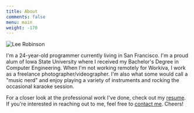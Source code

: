 ```yaml
---
title: About
comments: false
menu: main
weight: -170
---
```

![Lee Robinson](/img/reinebringen.jpg)

I'm a 24-year-old programmer currently living in San Francisco. I'm a proud alum of Iowa State University where I received my Bachelor's Degree in Computer Engineering. When I'm not working remotely for Workiva, I work as a freelance photographer/videographer. I'm also what some would call a "music nerd" and enjoy playing a variety of instruments and rocking the occasional karaoke session.

For a closer look at the professional work I've done, check out my [resume](/LeeRobinson.pdf). If you're interested in reaching out to me, feel free to [contact me](mailto:lrobinson2011@gmail.com). Cheers!
